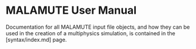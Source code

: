 # MALAMUTE User Manual

Documentation for all MALAMUTE input file objects, and how they can be used in the creation of a
multiphysics simulation, is contained in the [syntax/index.md] page.
